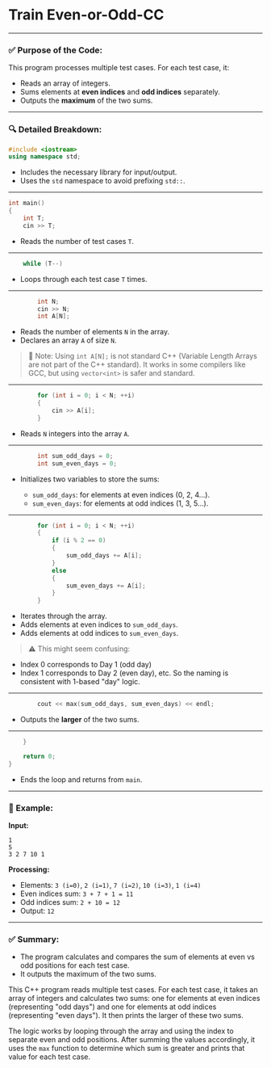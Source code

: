 ﻿# Train Even-or-Odd-CC



---
### ✅ **Purpose of the Code:**

This program processes multiple test cases. For each test case, it:

* Reads an array of integers.
* Sums elements at **even indices** and **odd indices** separately.
* Outputs the **maximum** of the two sums.

---

### 🔍 **Detailed Breakdown:**

```cpp
#include <iostream>
using namespace std;
```

* Includes the necessary library for input/output.
* Uses the `std` namespace to avoid prefixing `std::`.

---

```cpp
int main()
{
    int T;
    cin >> T;
```

* Reads the number of test cases `T`.

---

```cpp
    while (T--)
```

* Loops through each test case `T` times.

---

```cpp
        int N;
        cin >> N;
        int A[N];
```

* Reads the number of elements `N` in the array.
* Declares an array `A` of size `N`.

> 📝 Note: Using `int A[N];` is not standard C++ (Variable Length Arrays are not part of the C++ standard). It works in some compilers like GCC, but using `vector<int>` is safer and standard.

---

```cpp
        for (int i = 0; i < N; ++i)
        {
            cin >> A[i];
        }
```

* Reads `N` integers into the array `A`.

---

```cpp
        int sum_odd_days = 0;
        int sum_even_days = 0;
```

* Initializes two variables to store the sums:

  * `sum_odd_days`: for elements at even indices (0, 2, 4...).
  * `sum_even_days`: for elements at odd indices (1, 3, 5...).

---

```cpp
        for (int i = 0; i < N; ++i)
        {
            if (i % 2 == 0)
            {
                sum_odd_days += A[i];
            }
            else
            {
                sum_even_days += A[i];
            }
        }
```

* Iterates through the array.
* Adds elements at even indices to `sum_odd_days`.
* Adds elements at odd indices to `sum_even_days`.

> ⚠️ This might seem confusing:

* Index 0 corresponds to Day 1 (odd day)
* Index 1 corresponds to Day 2 (even day), etc.
  So the naming is consistent with 1-based "day" logic.

---

```cpp
        cout << max(sum_odd_days, sum_even_days) << endl;
```

* Outputs the **larger** of the two sums.

---

```cpp
    }

    return 0;
}
```

* Ends the loop and returns from `main`.

---

### 🧠 Example:

**Input:**

```
1
5
3 2 7 10 1
```

**Processing:**

* Elements: `3 (i=0)`, `2 (i=1)`, `7 (i=2)`, `10 (i=3)`, `1 (i=4)`
* Even indices sum: `3 + 7 + 1 = 11`
* Odd indices sum: `2 + 10 = 12`
* Output: `12`

---

### ✅ Summary:

* The program calculates and compares the sum of elements at even vs odd positions for each test case.
* It outputs the maximum of the two sums.

This C++ program reads multiple test cases. For each test case, it takes an array of integers and calculates two sums: one for elements at even indices (representing "odd days") and one for elements at odd indices (representing "even days"). It then prints the larger of these two sums.

The logic works by looping through the array and using the index to separate even and odd positions. After summing the values accordingly, it uses the `max` function to determine which sum is greater and prints that value for each test case.


